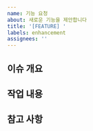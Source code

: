 ```yaml
---
name: 기능 요청
about: 새로운 기능을 제안합니다
title: '[FEATURE] '
labels: enhancement
assignees: ''
---
```


## 이슈 개요

<!-- 어떤 기능이 필요한지 설명해주세요 -->

## 작업 내용

<!-- 어떤 식으로 작업을 진행할 예정인지 설명해주세요 -->

## 참고 사항

<!-- 관련된 스크린샷이나 추가 설명이 필요하다면 작성해주세요 -->
